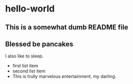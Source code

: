 # hello-world

## This is a somewhat dumb README file

Blessed be pancakes
---------

I also like to sleep.

* first list item 
* second list item
* This is trully marvelous entertainment, my darling.
